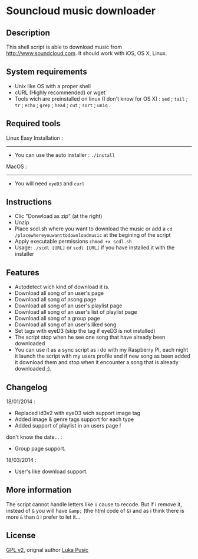 Souncloud music downloader
==============

Description
--------------
This shell script is able to download music from http://www.soundcloud.com.
It should work with iOS, OS X, Linux.

System requirements
--------------
* Unix like OS with a proper shell
* cURL (Highly recommended) or wget
* Tools wich are preinstalled on linux (I don't know  for OS X) : `sed` ; `tail` ; `tr` ; `echo` ; `grep` ; `head` ; `cut` ; `sort` ; `uniq` .


Required tools
--------------
Linux Easy Installation :
___
* You can use the auto installer : `./install`

MacOS :
___
* You will need `eyeD3` and `curl` 


Instructions
--------------
* Clic "Donwload as zip" (at the right)
* Unzip
* Place scdl.sh where you want to download the music or add a `cd /placewhereyouwanttodownloadmusic` at the begining of the script
* Apply executable permissions `chmod +x scdl.sh`
* Usage: `./scdl [URL]` or `scdl [URL]` if you have installed it with the installer


Features
--------------
* Autodetect wich kind of download it is.
* Download all song of an user's page
* Download all song of asong page
* Download all song of an user's playlist page
* Download all song of an user's list of playlist page
* Download all song of a group page
* Download all song of an user's liked song
* Set tags with eyeD3 (skip the tag if eyeD3 is not installed)
* The script stop when he see one song that have already been downloaded
* You can use it as a sync script as i do with my Raspberry PI, each night it launch the script with my users profile and if new song as been added it download them and stop when it encounter a song that is already downloaded ;).


Changelog
--------------
18/01/2014 :
* Replaced id3v2 with eyeD3 wich support image tag
* Added image & genre tags support for each type 
* Added support of playlist in an users page !

don't know the date... :
* Group page support.

18/03/2014 :
* User's like download support.


More information
--------------
The script cannot handle letters like `û` cause to recode. But if i remove it, instead of `&` you will have `&amp;` (the html code of `&`) and as i think there is more `&` than `û` i prefer to let it...


License
--------------
[GPL v2](https://www.gnu.org/licenses/gpl-2.0.txt), orignal author [Luka Pusic](http://pusic.si)
